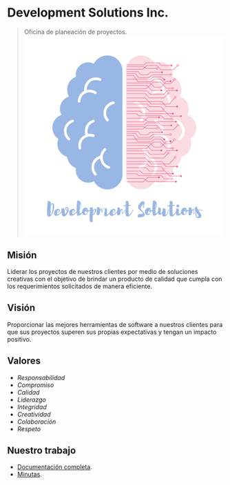 # Development Solutions Inc.
> Oficina de planeación de proyectos.
![Logo](./img/logo.png)
## Misión
Liderar los proyectos de nuestros clientes por medio de soluciones creativas con el objetivo de brindar un producto de calidad que cumpla con los requerimientos solicitados de manera eficiente.
## Visión
Proporcionar las mejores herramientas de software a nuestros clientes para que sus proyectos superen sus propias expectativas y tengan un impacto positivo.
## Valores
* *Responsabilidad*
* *Compromiso*
* *Calidad*
* *Liderazgo*
* *Integridad*
* *Creatividad*
* *Colaboración*
* *Respeto*
## Nuestro trabajo
* [Documentación completa](https://drive.google.com/drive/folders/12nPx9I1TrRJ33cQoWU3dUTufNOV_qjG1?usp=sharing).
* [Minutas](https://drive.google.com/drive/folders/1tw0YUBnjjZ7dhdbjQAzlkAHZQ68_STKr?usp=sharing).
